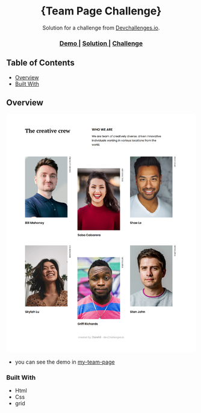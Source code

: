 <!-- Please update value in the {}  -->

<h1 align="center">{Team Page Challenge}</h1>

<div align="center">
   Solution for a challenge from  <a href="http://devchallenges.io" target="_blank">Devchallenges.io</a>.
</div>

<div align="center">
  <h3>
    <a href="https://my-team-page-jsalehii.netlify.app/">
      Demo
    </a>
    <span> | </span>
    <a href="https://github.com/JSalehii/devChallenges/tree/master/my-team-page">
      Solution
    </a>
    <span> | </span>
    <a href="https://devchallenges.io/challenges/hhmesazsqgKXrTkYkt0U">
      Challenge
    </a>
  </h3>
</div>

<!-- TABLE OF CONTENTS -->

## Table of Contents

- [Overview](#overview)
- [Built With](#built-with)


<!-- OVERVIEW -->

## Overview

![screenshot](https://github.com/JSalehii/devChallenges/blob/master/my-team-page/assets/img/screenshot.png)

- you can see the demo in [my-team-page](https://my-team-page-jsalehii.netlify.app/)

### Built With

<!-- This section should list any major frameworks that you built your project using. Here are a few examples.-->

- Html
- Css
- grid

